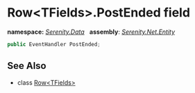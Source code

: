 # Row&lt;TFields&gt;.PostEnded field
**namespace:** *[Serenity.Data](../../README.md#serenity.data-namespace)*   **assembly**: *[Serenity.Net.Entity](../../README.md)*

```csharp
public EventHandler PostEnded;
```

## See Also

* class [Row&lt;TFields&gt;](../Row-1.md)